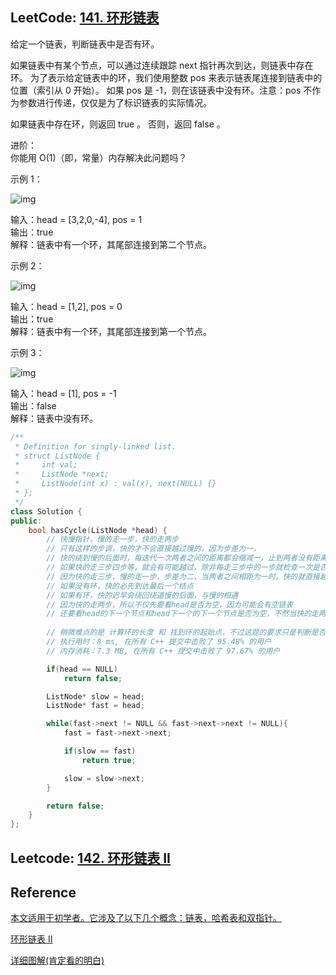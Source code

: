 ## LeetCode: [141. 环形链表](https://leetcode-cn.com/problems/linked-list-cycle/)

给定一个链表，判断链表中是否有环。

如果链表中有某个节点，可以通过连续跟踪 next 指针再次到达，则链表中存在环。 为了表示给定链表中的环，我们使用整数 pos 来表示链表尾连接到链表中的位置（索引从 0 开始）。 如果 pos 是 -1，则在该链表中没有环。注意：pos 不作为参数进行传递，仅仅是为了标识链表的实际情况。

如果链表中存在环，则返回 true 。 否则，返回 false 。

 

进阶：  
你能用 O(1)（即，常量）内存解决此问题吗？

示例 1： 

![img](https://assets.leetcode-cn.com/aliyun-lc-upload/uploads/2018/12/07/circularlinkedlist.png)

输入：head = [3,2,0,-4], pos = 1  
输出：true  
解释：链表中有一个环，其尾部连接到第二个节点。  

示例 2：  

![img](https://assets.leetcode-cn.com/aliyun-lc-upload/uploads/2018/12/07/circularlinkedlist_test2.png)

输入：head = [1,2], pos = 0  
输出：true  
解释：链表中有一个环，其尾部连接到第一个节点。  

示例 3：

![img](https://assets.leetcode-cn.com/aliyun-lc-upload/uploads/2018/12/07/circularlinkedlist_test3.png)

输入：head = [1], pos = -1  
输出：false  
解释：链表中没有环。  

~~~C++
/**
 * Definition for singly-linked list.
 * struct ListNode {
 *     int val;
 *     ListNode *next;
 *     ListNode(int x) : val(x), next(NULL) {}
 * };
 */
class Solution {
public:
    bool hasCycle(ListNode *head) {
        // 快慢指针，慢的走一步，快的走两步
        // 只有这样的步调，快的才不会直接越过慢的，因为步差为一，
        // 快的绕到慢的后面时，每迭代一次两者之间的距离都会缩减一，止到两者没有距离相遇
        // 如果快的走三步四步等，就会有可能越过，除非每走三步中的一步就检查一次是否相遇
        // 因为快的走三步，慢的走一步，步差为二，当两者之间相距为一时，快的就直接越过了慢的
        // 如果没有环，快的必先到达最后一个结点
        // 如果有环，快的迟早会绕回绕道慢的后面，与慢的相遇
        // 因为快的走两步，所以不仅先要看head是否为空，因为可能会有空链表
        // 还要看head的下一个节点和head下一个的下一个节点是否为空，不然当快的走两步时会越界
        
        // 稍微难点的是 计算环的长度 和 找到环的起始点，不过这题的要求只是判断是否有环
        // 执行用时：8 ms, 在所有 C++ 提交中击败了 95.48% 的用户
        // 内存消耗：7.3 MB, 在所有 C++ 提交中击败了 97.67% 的用户

        if(head == NULL)
            return false;

        ListNode* slow = head;
        ListNode* fast = head;

        while(fast->next != NULL && fast->next->next != NULL){
            fast = fast->next->next;

            if(slow == fast)
                return true;

            slow = slow->next;
        }

        return false;
    }
};
~~~



## Leetcode: [142. 环形链表 II](https://leetcode-cn.com/problems/linked-list-cycle-ii/)







## Reference

[本文适用于初学者。它涉及了以下几个概念：链表，哈希表和双指针。](https://leetcode-cn.com/problems/linked-list-cycle/solution/huan-xing-lian-biao-by-leetcode/)

[环形链表 II](https://leetcode-cn.com/problems/linked-list-cycle-ii/solution/huan-xing-lian-biao-ii-by-leetcode/)

[详细图解(肯定看的明白)](https://leetcode-cn.com/problems/linked-list-cycle-ii/solution/xiang-xi-tu-jie-ken-ding-kan-de-ming-bai-by-xixili/)

